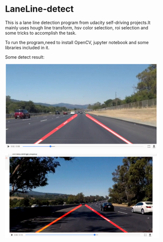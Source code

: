 # LaneLine-detect

This is a lane line detection program from udacity self-driving projects.It mainly uses hough line transform, hsv color selection, roi selection and some tricks to accomplish the task.

To run the program,need to install OpenCV, jupyter notebook and some libraries included in it.

Some detect result: 

![Aaron Swartz](https://github.com/nicholas-tien/LaneLine-detect/blob/master/result-image/%E9%80%89%E5%8C%BA_062.png?raw=true)

![Aaron Swartz](https://github.com/nicholas-tien/LaneLine-detect/blob/master/result-image/%E9%80%89%E5%8C%BA_064.png?raw=true)
